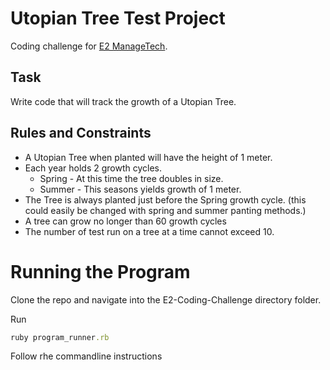 Utopian Tree Test Project
===

Coding challenge for [E2 ManageTech](http://e2managetech.com/). 

Task
---
Write code that will track the growth of a Utopian Tree.

Rules and Constraints
---
-	A Utopian Tree when planted will have the height of 1 meter.
-	Each year holds 2 growth cycles.
	-	Spring - At this time the tree doubles in size.
	-	Summer - This seasons yields growth of 1 meter.
-	The Tree is always planted just before the Spring growth cycle. (this could easily be changed with spring and summer panting methods.)
-	A tree can grow no longer than 60 growth cycles
-	The number of test run on a tree at a time cannot exceed 10.

Running the Program
===
Clone the repo and navigate into the E2-Coding-Challenge directory folder.

Run

```ruby 
ruby program_runner.rb
```

Follow rhe commandline instructions